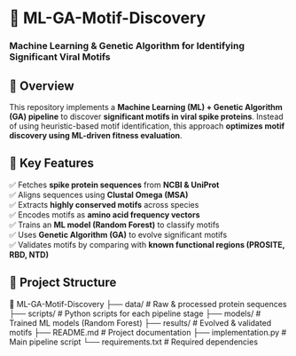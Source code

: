 # 🧬 ML-GA-Motif-Discovery  
### Machine Learning & Genetic Algorithm for Identifying Significant Viral Motifs  

## 🚀 Overview  
This repository implements a **Machine Learning (ML) + Genetic Algorithm (GA) pipeline** to discover **significant motifs in viral spike proteins**. Instead of using heuristic-based motif identification, this approach **optimizes motif discovery using ML-driven fitness evaluation**.  

## 🔬 Key Features  
✅ Fetches **spike protein sequences** from **NCBI & UniProt**  
✅ Aligns sequences using **Clustal Omega (MSA)**  
✅ Extracts **highly conserved motifs** across species  
✅ Encodes motifs as **amino acid frequency vectors**  
✅ Trains an **ML model (Random Forest)** to classify motifs  
✅ Uses **Genetic Algorithm (GA)** to evolve significant motifs  
✅ Validates motifs by comparing with **known functional regions (PROSITE, RBD, NTD)**  

## 📂 Project Structure  
📁 ML-GA-Motif-Discovery ├── data/ # Raw & processed protein sequences ├── scripts/ # Python scripts for each pipeline stage ├── models/ # Trained ML models (Random Forest) ├── results/ # Evolved & validated motifs ├── README.md # Project documentation ├── implementation.py # Main pipeline script └── requirements.txt # Required dependencies

